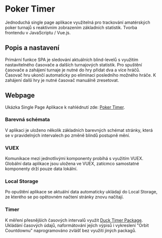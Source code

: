 # Poker Timer

Jednoduchá single page aplikace využitelná pro trackování amatérských poker turnajů s reaktivním zobrazením základních statistik.
Tvorba frontendu v JavaScriptu / Vue.js.

## Popis a nastavení

Primární funkce SPA je sledování aktuálních blind-levelů s využitím nastavitelného časovače a dalších turnajových statistik. Pro spuštění časovače a zahájení turnaje je nutné do hry přidat dva a více hráčů. Časovač hru ukončí automaticky po eliminaci posledního možného hráče. K zahájení další hry je nutné časovač manuálně zresetovat.

## Webpage

Ukázka Single Page Aplikace k nahlédnutí zde: [Poker Timer](https://poker-timer.tk).

### Barevná schémata

V aplikaci je uloženo několik základních barevných schémat stránky, která se v pravidelných intervalech po změně blindů postupně mění.

### VUEX

Komunikace mezi jednotlivými komponenty probíhá s využitím VUEX. Globální data aplikace jsou uložena ve VUEX, zatícmco samostatné komponenty drží pouze data lokální.

### Local Storage

Po opuštění aplikace se aktuální data automaticky ukládají do Local Storage, ze kterého se po opětovném načtení stránky znovu načítají.

### Timer

K měření přesnějších časových intervalů využit [Duck Timer Package](https://www.npmjs.com/package/duck-timer). Ukládání časových údajů, naformátování jejich výpisů i vykreslení "Orbit Countdownu" naprogramováno zvlášť bez využití jiných packagů.
